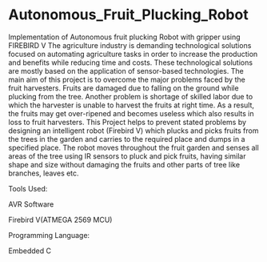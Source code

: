 # Autonomous_Fruit_Plucking_Robot
Implementation of Autonomous fruit plucking Robot  with gripper using FIREBIRD V
The agriculture industry is demanding technological solutions focused on
automating agriculture tasks in order to increase the production and benefits while
reducing time and costs. These technological solutions are mostly based on the
application of sensor-based technologies.
The main aim of this project is to overcome the major problems faced by the fruit
harvesters. Fruits are damaged due to falling on the ground while plucking from the tree.
Another problem is shortage of skilled labor due to which the harvester is unable to
harvest the fruits at right time. As a result, the fruits may get over-ripened and becomes
useless which also results in loss to fruit harvesters.
This Project helps to prevent stated problems by designing an intelligent robot
(Firebird V) which plucks and picks fruits from the trees in the garden and carries to the
required place and dumps in a specified place. The robot moves throughout the fruit
garden and senses all areas of the tree using IR sensors to pluck and pick fruits, having
similar shape and size without damaging the fruits and other parts of tree like branches,
leaves etc.


Tools Used:

AVR Software

Firebird V(ATMEGA 2569 MCU)

Programming Language:

Embedded C

